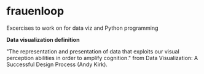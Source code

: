 # frauenloop
Excercises to work on for data viz and Python programming

**Data visualization definition**

"The representation and presentation of data that exploits our visual perception abilities in order to amplify cognition."
from Data Visualization: A Successful Design Process (Andy Kirk).
